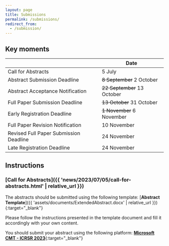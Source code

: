 ```yaml
---
layout: page
title: Submissions
permalink: /submissions/
redirect_from:
  - /submission/
---
```


## Key moments

|                                       | Date                          |
| ------------------------------------- | ----------------------------- |
| Call for Abstracts                    | 5 July                        |
| Abstract Submission Deadline          | ~~8 September~~  2 October    |
| Abstract Acceptance Notification      | ~~22 September~~ 13 October   |
| Full Paper Submission Deadline        | ~~13 October~~ 31 October     |
| Early Registration Deadline           | ~~1 November~~ 6 November     |
| Full Paper Revision Notification      | 10 November                   |
| Revised Full Paper Submission Deadline| 24 November                   |
| Late Registration Deadline            | 24 November                   |

## Instructions

### [Call for Abstracts]({{ 'news/2023/07/05/call-for-abstracts.html' | relative_url }})
The abstracts should be submitted using the following template: [**Abstract Template**]({{ 'assets/documents/ExtendedAbstract.docx' | relative_url }}){:target="_blank"}

Please follow the instructions presented in the template document and fill it accordingly with your own content.

You should submit your abstract using the following platform: [**Microsoft CMT - ICRSR 2023**](https://cmt3.research.microsoft.com/ICRSR2023/){:target="_blank"}